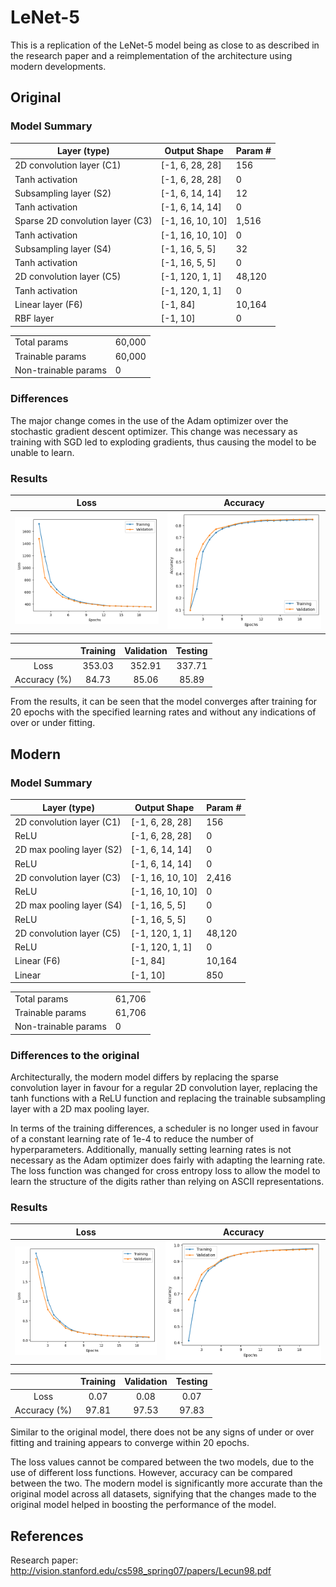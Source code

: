 # LeNet-5

This is a replication of the LeNet-5 model being as close to as described in the research paper and a reimplementation of the architecture using modern developments.

## Original

### Model Summary

| Layer (type)                     | Output Shape     | Param # |
| -------------------------------- | ---------------- | ------- |
| 2D convolution layer (C1)        | [-1, 6, 28, 28]  | 156     |
| Tanh activation                  | [-1, 6, 28, 28]  | 0       |
| Subsampling layer (S2)           | [-1, 6, 14, 14]  | 12      |
| Tanh activation                  | [-1, 6, 14, 14]  | 0       |
| Sparse 2D convolution layer (C3) | [-1, 16, 10, 10] | 1,516   |
| Tanh activation                  | [-1, 16, 10, 10] | 0       |
| Subsampling layer (S4)           | [-1, 16, 5, 5]   | 32      |
| Tanh activation                  | [-1, 16, 5, 5]   | 0       |
| 2D convolution layer (C5)        | [-1, 120, 1, 1]  | 48,120  |
| Tanh activation                  | [-1, 120, 1, 1]  | 0       |
| Linear layer (F6)                | [-1, 84]         | 10,164  |
| RBF layer                        | [-1, 10]         | 0       |

|                      |        |
| -------------------- | ------ |
| Total params         | 60,000 |
| Trainable params     | 60,000 |
| Non-trainable params | 0      |

### Differences

The major change comes in the use of the Adam optimizer over the stochastic gradient descent optimizer. This change was necessary as training with SGD led to exploding gradients, thus causing the model to be unable to learn.

### Results

|                        Loss                         |                          Accuracy                           |
| :-------------------------------------------------: | :---------------------------------------------------------: |
| ![Original loss graph](Resources/original_loss.png) | ![Original accuracy graph](Resources/original_accuracy.png) |

|              | Training | Validation | Testing |
| :----------: | :------: | :--------: | :-----: |
|     Loss     |  353.03  |   352.91   | 337.71  |
| Accuracy (%) |  84.73   |   85.06    |  85.89  |

From the results, it can be seen that the model converges after training for 20 epochs with the specified learning rates and without any indications of over or under fitting.

## Modern

### Model Summary

| Layer (type)              | Output Shape     | Param # |
| ------------------------- | ---------------- | ------- |
| 2D convolution layer (C1) | [-1, 6, 28, 28]  | 156     |
| ReLU                      | [-1, 6, 28, 28]  | 0       |
| 2D max pooling layer (S2) | [-1, 6, 14, 14]  | 0       |
| ReLU                      | [-1, 6, 14, 14]  | 0       |
| 2D convolution layer (C3) | [-1, 16, 10, 10] | 2,416   |
| ReLU                      | [-1, 16, 10, 10] | 0       |
| 2D max pooling layer (S4) | [-1, 16, 5, 5]   | 0       |
| ReLU                      | [-1, 16, 5, 5]   | 0       |
| 2D convolution layer (C5) | [-1, 120, 1, 1]  | 48,120  |
| ReLU                      | [-1, 120, 1, 1]  | 0       |
| Linear (F6)               | [-1, 84]         | 10,164  |
| Linear                    | [-1, 10]         | 850     |

|                      |        |
| -------------------- | ------ |
| Total params         | 61,706 |
| Trainable params     | 61,706 |
| Non-trainable params | 0      |

### Differences to the original

Architecturally, the modern model differs by replacing the sparse convolution layer in favour for a regular 2D convolution layer, replacing the tanh functions with a ReLU function and replacing the trainable subsampling layer with a 2D max pooling layer.

In terms of the training differences, a scheduler is no longer used in favour of a constant learning rate of 1e-4 to reduce the number of hyperparameters. Additionally, manually setting learning rates is not necessary as the Adam optimizer does fairly with adapting the learning rate. The loss function was changed for cross entropy loss to allow the model to learn the structure of the digits rather than relying on ASCII representations.

### Results

|                      Loss                       |                        Accuracy                         |
| :---------------------------------------------: | :-----------------------------------------------------: |
| ![Modern loss graph](Resources/modern_loss.png) | ![Modern accuracy graph](Resources/modern_accuracy.png) |

|              | Training | Validation | Testing |
| :----------: | :------: | :--------: | :-----: |
|     Loss     |   0.07   |    0.08    |  0.07   |
| Accuracy (%) |  97.81   |   97.53    |  97.83  |

Similar to the original model, there does not be any signs of under or over fitting and training appears to converge within 20 epochs.

The loss values cannot be compared between the two models, due to the use of different loss functions. However, accuracy can be compared between the two. The modern model is significantly more accurate than the original model across all datasets, signifying that the changes made to the original model helped in boosting the performance of the model.

## References

Research paper: http://vision.stanford.edu/cs598_spring07/papers/Lecun98.pdf
